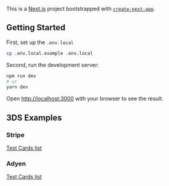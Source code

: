 This is a [Next.js](https://nextjs.org/) project bootstrapped with [`create-next-app`](https://github.com/vercel/next.js/tree/canary/packages/create-next-app).

## Getting Started

First, set up the `.env.local`

```bash
cp .env.local.example .env.local
```

Second, run the development server:

```bash
npm run dev
# or
yarn dev
```

Open [http://localhost:3000](http://localhost:3000) with your browser to see the result.

## 3DS Examples

### Stripe

[Test Cards list](https://stripe.com/docs/payments/3d-secure#three-ds-cards)

### Adyen

[Test Cards list](https://docs.adyen.com/development-resources/testing/test-card-numbers#test-3d-secure-2-authentication)
